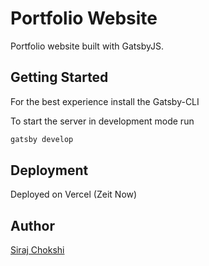 # Portfolio Website

Portfolio website built with GatsbyJS.

## Getting Started

For the best experience install the Gatsby-CLI

To start the server in development mode run

```bash
gatsby develop
```

## Deployment

Deployed on Vercel (Zeit Now)

## Author

[Siraj Chokshi](https://sirajchokshi.com)
